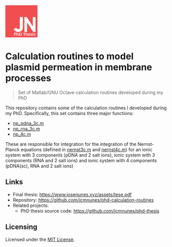 <img src="https://raw.githubusercontent.com/jcmnunes/phd-thesis/master/logo.png" width="100px" height="100px">

# Calculation routines to model plasmid permeation in membrane processes
> Set of Matlab/GNU Octave calculation routines developed during my PhD

This repository contains some of the calculation routines I developed during my PhD. Specifically, this set contains three major functions:

- [np_pdna_3c.m](np_pdna_3c.m)
- [np_rna_3c.m](np_rna_3c.m)
- [np_4c.m](np_4c.m)

These are responsible for integration for the integration of the Nernst-Planck equations (defined in [nernst3c.m](./nernst3c.m) and [nernst4c.m](./nernst4c.m)) for an ionic system with 3 components (pDNA and 2 salt ions), ionic system with 3 components (RNA and 2 salt ions) and ionic system with 4 components (pDNA(sc), RNA and 2 salt ions)  


## Links

- Final thesis: https://www.josenunes.xyz/assets/tese.pdf
- Repository: https://github.com/jcmnunes/phd-calculation-routines
- Related projects:
  - PhD thesis source code: https://github.com/jcmnunes/phd-thesis

## Licensing
Licensed under the [MIT License](./LICENSE).
